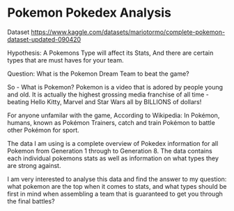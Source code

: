 # Pokemon Pokedex Analysis

Dataset https://www.kaggle.com/datasets/mariotormo/complete-pokemon-dataset-updated-090420

Hypothesis:
A Pokemons Type will affect its Stats, And there are certain types that are must haves for your team. 

Question:
What is the Pokemon Dream Team to beat the game?

So - What is Pokemon?
Pokemon is a video that is adored by people young and old. It is actually the highest grossing media franchise of all time - beating Hello Kitty, Marvel and Star Wars all by BILLIONS of dollars!

For anyone unfamilar with the game, According to Wikipedia: In Pokémon, humans, known as Pokémon Trainers, catch and train Pokémon to battle other Pokémon for sport.

The data I am using is a complete overview of Pokedex information for all Pokemon from Generation 1 through to Generation 8. The data contains each individual pokemons stats as well as information on what types they are strong against.

I am very interested to analyse this data and find the answer to my question: what pokemon are the top when it comes to stats, and what types should be first in mind when assembling a team that is guaranteed to get you through the final battles?
